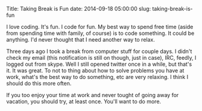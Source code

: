 Title: Taking Break is Fun
date: 2014-09-18 05:00:00
slug: taking-break-is-fun

I love coding. It's fun. I code for fun. My best way to spend free time
(aside from spending time with family, of course) is to code something.
It could be anything. I'd never thought that I need another way to relax.

Three days ago I took a break from computer stuff for couple days. I didn't
check my email (this notification is still on though, just in case),
IRC, feedly, I logged out from skype. Well I still opened
twitter once in a while, but that's it. It was great.
To not to thing about how to solve problems you have at work, what's the
best way to do something, etc are very relaxing. I think I should do this
more often.

If you too enjoy your time at work and never tought of going away for vacation,
you should try, at least once. You'll want to do more.
